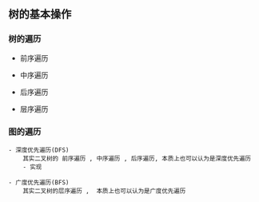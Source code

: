 ## 树的基本操作

### 树的遍历
- 前序遍历
- 中序遍历
- 后序遍历

- 层序遍历

### 图的遍历
    - 深度优先遍历(DFS)
        其实二叉树的 前序遍历 , 中序遍历 , 后序遍历, 本质上也可以认为是深度优先遍历
        - 实现
            
    - 广度优先遍历(BFS)
        其实二叉树的层序遍历 ,  本质上也可以认为是广度优先遍历